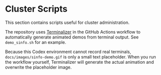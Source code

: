 # Cluster Scripts

This section contains scripts useful for cluster administration.

The repository uses [Terminalizer](https://github.com/faressoft/terminalizer)
in the GitHub Actions workflow to automatically generate animated demos from
terminal output. See `demo_sinfo.sh` for an example.

Because this Codex environment cannot record real terminals, `docs/images/sinfo-demo.gif`
is only a small text placeholder. When you run the workflow yourself,
Terminalizer will generate the actual animation and overwrite the placeholder image.
